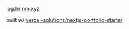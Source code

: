 [log.hrmm.xyz](https://log.hrmm.xyz)

built w/ [vercel-solutions/nextjs-portfolio-starter](https://github.com/vercel-solutions/nextjs-portfolio-starter)
